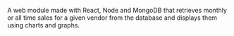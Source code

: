 A web module made with React, Node and MongoDB that retrieves monthly or all time sales for a given vendor from the database and displays them using charts and graphs.
